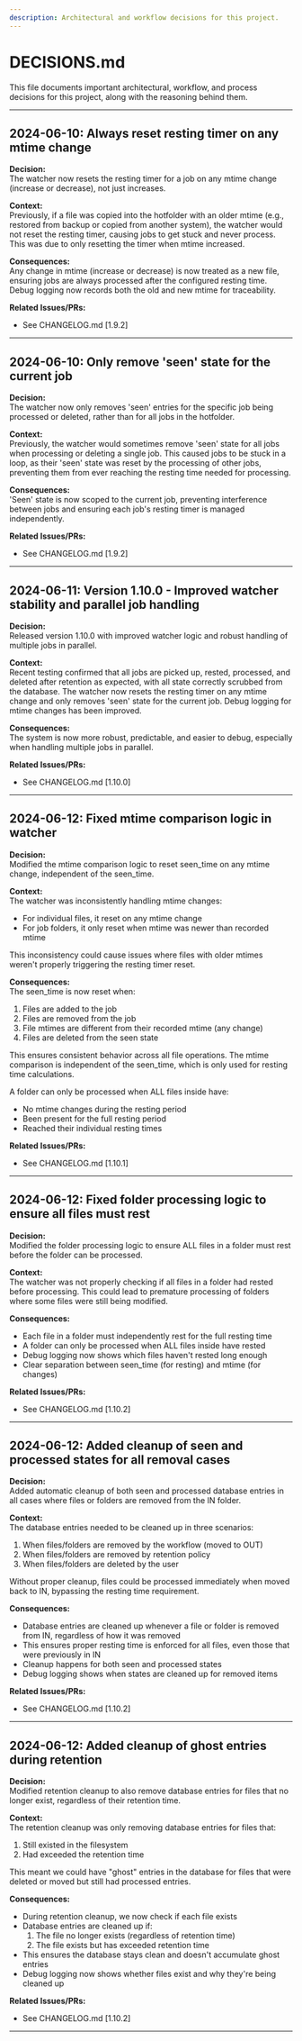 ```yaml
---
description: Architectural and workflow decisions for this project.
---
```


# DECISIONS.md

This file documents important architectural, workflow, and process decisions for this project, along with the reasoning behind them.

---

## 2024-06-10: Always reset resting timer on any mtime change

**Decision:**  
The watcher now resets the resting timer for a job on any mtime change (increase or decrease), not just increases.

**Context:**  
Previously, if a file was copied into the hotfolder with an older mtime (e.g., restored from backup or copied from another system), the watcher would not reset the resting timer, causing jobs to get stuck and never process. This was due to only resetting the timer when mtime increased.

**Consequences:**  
Any change in mtime (increase or decrease) is now treated as a new file, ensuring jobs are always processed after the configured resting time. Debug logging now records both the old and new mtime for traceability.

**Related Issues/PRs:**  
- See CHANGELOG.md [1.9.2]

---

## 2024-06-10: Only remove 'seen' state for the current job

**Decision:**  
The watcher now only removes 'seen' entries for the specific job being processed or deleted, rather than for all jobs in the hotfolder.

**Context:**  
Previously, the watcher would sometimes remove 'seen' state for all jobs when processing or deleting a single job. This caused jobs to be stuck in a loop, as their 'seen' state was reset by the processing of other jobs, preventing them from ever reaching the resting time needed for processing.

**Consequences:**  
'Seen' state is now scoped to the current job, preventing interference between jobs and ensuring each job's resting timer is managed independently.

**Related Issues/PRs:**  
- See CHANGELOG.md [1.9.2]

---

## 2024-06-11: Version 1.10.0 - Improved watcher stability and parallel job handling

**Decision:**  
Released version 1.10.0 with improved watcher logic and robust handling of multiple jobs in parallel.

**Context:**  
Recent testing confirmed that all jobs are picked up, rested, processed, and deleted after retention as expected, with all state correctly scrubbed from the database. The watcher now resets the resting timer on any mtime change and only removes 'seen' state for the current job. Debug logging for mtime changes has been improved.

**Consequences:**  
The system is now more robust, predictable, and easier to debug, especially when handling multiple jobs in parallel.

**Related Issues/PRs:**  
- See CHANGELOG.md [1.10.0]

---

## 2024-06-12: Fixed mtime comparison logic in watcher

**Decision:**  
Modified the mtime comparison logic to reset seen_time on any mtime change, independent of the seen_time.

**Context:**  
The watcher was inconsistently handling mtime changes:
- For individual files, it reset on any mtime change
- For job folders, it only reset when mtime was newer than recorded mtime

This inconsistency could cause issues where files with older mtimes weren't properly triggering the resting timer reset.

**Consequences:**  
The seen_time is now reset when:
1. Files are added to the job
2. Files are removed from the job
3. File mtimes are different from their recorded mtime (any change)
4. Files are deleted from the seen state

This ensures consistent behavior across all file operations. The mtime comparison is independent of the seen_time, which is only used for resting time calculations.

A folder can only be processed when ALL files inside have:
- No mtime changes during the resting period
- Been present for the full resting period
- Reached their individual resting times

**Related Issues/PRs:**  
- See CHANGELOG.md [1.10.1]

---

## 2024-06-12: Fixed folder processing logic to ensure all files must rest

**Decision:**  
Modified the folder processing logic to ensure ALL files in a folder must rest before the folder can be processed.

**Context:**  
The watcher was not properly checking if all files in a folder had rested before processing. This could lead to premature processing of folders where some files were still being modified.

**Consequences:**  
- Each file in a folder must independently rest for the full resting time
- A folder can only be processed when ALL files inside have rested
- Debug logging now shows which files haven't rested long enough
- Clear separation between seen_time (for resting) and mtime (for changes)

**Related Issues/PRs:**  
- See CHANGELOG.md [1.10.2]

---

## 2024-06-12: Added cleanup of seen and processed states for all removal cases

**Decision:**  
Added automatic cleanup of both seen and processed database entries in all cases where files or folders are removed from the IN folder.

**Context:**  
The database entries needed to be cleaned up in three scenarios:
1. When files/folders are removed by the workflow (moved to OUT)
2. When files/folders are removed by retention policy
3. When files/folders are deleted by the user

Without proper cleanup, files could be processed immediately when moved back to IN, bypassing the resting time requirement.

**Consequences:**  
- Database entries are cleaned up whenever a file or folder is removed from IN, regardless of how it was removed
- This ensures proper resting time is enforced for all files, even those that were previously in IN
- Cleanup happens for both seen and processed states
- Debug logging shows when states are cleaned up for removed items

**Related Issues/PRs:**  
- See CHANGELOG.md [1.10.2]

---

## 2024-06-12: Added cleanup of ghost entries during retention

**Decision:**  
Modified retention cleanup to also remove database entries for files that no longer exist, regardless of their retention time.

**Context:**  
The retention cleanup was only removing database entries for files that:
1. Still existed in the filesystem
2. Had exceeded the retention time

This meant we could have "ghost" entries in the database for files that were deleted or moved but still had processed entries.

**Consequences:**  
- During retention cleanup, we now check if each file exists
- Database entries are cleaned up if:
  1. The file no longer exists (regardless of retention time)
  2. The file exists but has exceeded retention time
- This ensures the database stays clean and doesn't accumulate ghost entries
- Debug logging now shows whether files exist and why they're being cleaned up

**Related Issues/PRs:**  
- See CHANGELOG.md [1.10.2]

---
